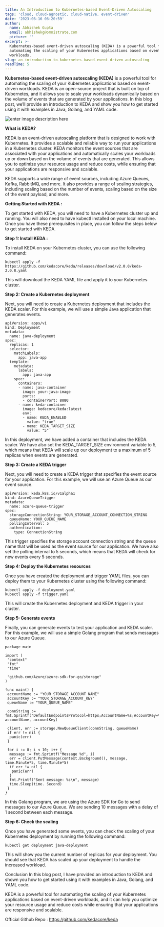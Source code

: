 ```yaml
---
title: An Introduction to Kubernetes-based Event-Driven Autoscaling
tags: 'cloud, cloud-agnostic, cloud-native, event-driven'
date: '2023-03-16 06:20:59'
author:
  name: Abhishek Gupta
  email: abhishekg@omnistrate.com
  picture: ''
excerpt: >-
  Kubernetes-based event-driven autoscaling (KEDA) is a powerful tool for
  automating the scaling of your Kubernetes applications based on event-driven
  workloads.
slug: an-introduction-to-kubernetes-based-event-driven-autoscaling
readTime: 5
---
```


**Kubernetes-based event-driven autoscaling (KEDA)** is a powerful tool for automating the scaling of your Kubernetes applications based on event-driven workloads. KEDA is an open-source project that is built on top of Kubernetes, and it allows you to scale your workloads dynamically based on the volume of events that are generated by your applications. In this blog post, we’ll provide an introduction to KEDA and show you how to get started using it with examples in Java, Golang, and YAML code.

![enter image description here][1]

**What is KEDA?**

KEDA is an event-driven autoscaling platform that is designed to work with Kubernetes. It provides a scalable and reliable way to run your applications in a Kubernetes cluster. KEDA monitors the event sources that are associated with your applications and automatically scales your workloads up or down based on the volume of events that are generated. This allows you to optimize your resource usage and reduce costs, while ensuring that your applications are responsive and scalable.

KEDA supports a wide range of event sources, including Azure Queues, Kafka, RabbitMQ, and more. It also provides a range of scaling strategies, including scaling based on the number of events, scaling based on the size of the event payload, and more.

**Getting Started with KEDA :**

To get started with KEDA, you will need to have a Kubernetes cluster up and running. You will also need to have kubectl installed on your local machine. Once you have these prerequisites in place, you can follow the steps below to get started with KEDA.

**Step 1: Install KEDA :**

To install KEDA on your Kubernetes cluster, you can use the following command:

    kubectl apply -f https://github.com/kedacore/keda/releases/download/v2.0.0/keda-2.0.0.yaml

This will download the KEDA YAML file and apply it to your Kubernetes cluster.

**Step 2: Create a Kubernetes deployment**

Next, you will need to create a Kubernetes deployment that includes the KEDA scaler. For this example, we will use a simple Java application that generates events.

    apiVersion: apps/v1
    kind: Deployment
    metadata:
      name: java-deployment
    spec:
      replicas: 1
      selector:
        matchLabels:
          app: java-app
      template:
        metadata:
          labels:
            app: java-app
        spec:
          containers:
          - name: java-container
            image: your-java-image
            ports:
            - containerPort: 8080
          - name: keda-container
            image: kedacore/keda:latest
            env:
            - name: KEDA_ENABLED
              value: "true"
            - name: KEDA_TARGET_SIZE
              value: "5"

In this deployment, we have added a container that includes the KEDA scaler. We have also set the KEDA_TARGET_SIZE environment variable to 5, which means that KEDA will scale up our deployment to a maximum of 5 replicas when events are generated.

**Step 3: Create a KEDA trigger**

Next, you will need to create a KEDA trigger that specifies the event source for your application. For this example, we will use an Azure Queue as our event source.

    apiVersion: keda.k8s.io/v1alpha1
    kind: AzureQueueTrigger
    metadata:
      name: azure-queue-trigger
    spec:
      storageConnectionString: YOUR_STORAGE_ACCOUNT_CONNECTION_STRING
      queueName: YOUR_QUEUE_NAME
      pollingInterval: 5
      authentication:
        type: ConnectionString

This trigger specifies the storage account connection string and the queue name that will be used as the event source for our application. We have also set the polling interval to 5 seconds, which means that KEDA will check for new events every 5 seconds.

**Step 4: Deploy the Kubernetes resources**

Once you have created the deployment and trigger YAML files, you can deploy them to your Kubernetes cluster using the following command:

    kubectl apply -f deployment.yaml
    kubectl apply -f trigger.yaml

This will create the Kubernetes deployment and KEDA trigger in your cluster.

**Step 5: Generate events**

Finally, you can generate events to test your application and KEDA scaler. For this example, we will use a simple Golang program that sends messages to our Azure Queue.

    package main
    
    import (
     "context"
     "fmt"
     "time"
    
     "github.com/Azure/azure-sdk-for-go/storage"
    )
    
    func main() {
     accountName := "YOUR_STORAGE_ACCOUNT_NAME"
     accountKey := "YOUR_STORAGE_ACCOUNT_KEY"
     queueName := "YOUR_QUEUE_NAME"
    
     connString := fmt.Sprintf("DefaultEndpointsProtocol=https;AccountName=%s;AccountKey=%s;EndpointSuffix=core.windows.net", accountName, accountKey)
    
     client, err := storage.NewQueueClient(connString, queueName)
     if err != nil {
      panic(err)
     }
    
     for i := 0; i < 10; i++ {
      message := fmt.Sprintf("Message %d", i)
      err = client.PutMessage(context.Background(), message, time.Minute*5, time.Minute*5)
      if err != nil {
       panic(err)
      }
      fmt.Printf("Sent message: %s\n", message)
      time.Sleep(time. Second)
     }
    }

In this Golang program, we are using the Azure SDK for Go to send messages to our Azure Queue. We are sending 10 messages with a delay of 1 second between each message.

**Step 6: Check the scaling**

Once you have generated some events, you can check the scaling of your Kubernetes deployment by running the following command:

    kubectl get deployment java-deployment

This will show you the current number of replicas for your deployment. You should see that KEDA has scaled up your deployment to handle the increased workload.

Conclusion In this blog post, I have provided an introduction to KEDA and shown you how to get started using it with examples in Java, Golang, and YAML code.

KEDA is a powerful tool for automating the scaling of your Kubernetes applications based on event-driven workloads, and it can help you optimize your resource usage and reduce costs while ensuring that your applications are responsive and scalable.

Official Github Repo : https://github.com/kedacore/keda


  [1]: https://keda.sh/img/logos/keda-icon-color.png
